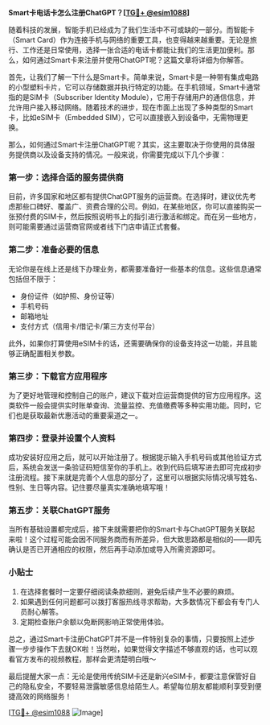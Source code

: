 **Smart卡电话卡怎么注册ChatGPT？[[TG💪+ @esim1088](https://t.me/s/esim1088)]**

随着科技的发展，智能手机已经成为了我们生活中不可或缺的一部分。而智能卡（Smart Card）作为连接手机与网络的重要工具，也变得越来越重要。无论是旅行、工作还是日常使用，选择一张合适的电话卡都能让我们的生活更加便利。那么，如何通过Smart卡来注册并使用ChatGPT呢？这篇文章将详细为你解答。

首先，让我们了解一下什么是Smart卡。简单来说，Smart卡是一种带有集成电路的小型塑料卡片，它可以存储数据并执行特定的功能。在手机领域，Smart卡通常指的是SIM卡（Subscriber Identity Module），它用于存储用户的通信信息，并允许用户接入移动网络。随着技术的进步，现在市面上出现了多种类型的Smart卡，比如eSIM卡（Embedded SIM），它可以直接嵌入到设备中，无需物理更换。

那么，如何通过Smart卡注册ChatGPT呢？其实，这主要取决于你使用的具体服务提供商以及设备支持的情况。一般来说，你需要完成以下几个步骤：

### 第一步：选择合适的服务提供商

目前，许多国家和地区都有提供ChatGPT服务的运营商。在选择时，建议优先考虑那些口碑好、覆盖广、资费合理的公司。例如，在某些地区，你可以直接购买一张预付费的SIM卡，然后按照说明书上的指引进行激活和绑定。而在另一些地方，则可能需要通过运营商官网或者线下门店申请正式套餐。

### 第二步：准备必要的信息

无论你是在线上还是线下办理业务，都需要准备好一些基本的信息。这些信息通常包括但不限于：
- 身份证件（如护照、身份证等）
- 手机号码
- 邮箱地址
- 支付方式（信用卡/借记卡/第三方支付平台）

此外，如果你打算使用eSIM卡的话，还需要确保你的设备支持这一功能，并且能够正确配置相关参数。

### 第三步：下载官方应用程序

为了更好地管理和控制自己的账户，建议下载对应运营商提供的官方应用程序。这类软件一般会提供实时账单查询、流量监控、充值缴费等多种实用功能。同时，它们也是获取最新优惠活动的重要渠道之一。

### 第四步：登录并设置个人资料

成功安装好应用之后，就可以开始注册了。根据提示输入手机号码或其他验证方式后，系统会发送一条验证码短信至你的手机上。收到代码后填写进去即可完成初步注册流程。接下来就是完善个人信息的部分了，这里可以根据实际情况填写姓名、性别、生日等内容。记住要尽量真实准确地填写哦！

### 第五步：关联ChatGPT服务

当所有基础设置都完成后，接下来就需要把你的Smart卡与ChatGPT服务关联起来啦！这个过程可能会因不同服务商而有所差异，但大致思路都是相似的——即先确认是否已开通相应的权限，然后再手动添加或导入所需资源即可。

### 小贴士

1. 在选择套餐时一定要仔细阅读条款细则，避免后续产生不必要的麻烦。
2. 如果遇到任何问题都可以拨打客服热线寻求帮助，大多数情况下都会有专门人员耐心解答。
3. 定期检查账户余额以免断网影响正常使用体验。

总之，通过Smart卡注册ChatGPT并不是一件特别复杂的事情，只要按照上述步骤一步步操作下去就OK啦！当然啦，如果觉得文字描述不够直观的话，也可以观看官方发布的视频教程，那样会更清楚明白哦～

最后提醒大家一点：无论是使用传统SIM卡还是新兴eSIM卡，都要注意保管好自己的隐私安全，不要轻易泄露敏感信息给陌生人。希望每位朋友都能顺利享受到便捷高效的网络服务！

[[TG💪+ @esim1088](https://t.me/s/esim1088) ![Image](https://i.postimg.cc/4NQfJmqS/Snipaste-2025-05-13-00-14-12.png)]
